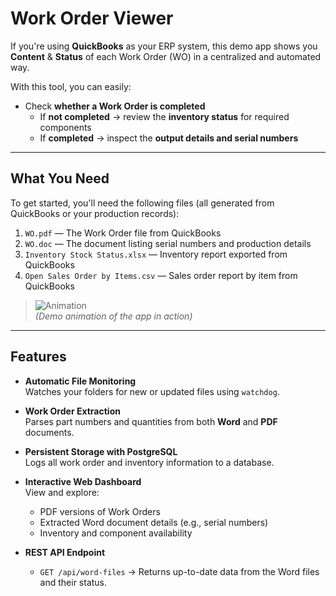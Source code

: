 # Work Order Viewer

If you're using **QuickBooks** as your ERP system, this demo app shows you **Content** & **Status** of each Work Order (WO) in a centralized and automated way.

With this tool, you can easily:
- Check **whether a Work Order is completed**
  - If **not completed** → review the **inventory status** for required components
  - If **completed** → inspect the **output details and serial numbers**

---

## What You Need

To get started, you'll need the following files (all generated from QuickBooks or your production records):

1. `WO.pdf` — The Work Order file from QuickBooks  
2. `WO.doc` — The document listing serial numbers and production details  
3. `Inventory Stock Status.xlsx` — Inventory report exported from QuickBooks  
4. `Open Sales Order by Items.csv` — Sales order report by item from QuickBooks  

> ![Animation](https://github.com/user-attachments/assets/c10bff0c-027e-431a-9890-951c453dfaef)  
> *(Demo animation of the app in action)*

---

## Features

- **Automatic File Monitoring**  
  Watches your folders for new or updated files using `watchdog`.

- **Work Order Extraction**  
  Parses part numbers and quantities from both **Word** and **PDF** documents.

- **Persistent Storage with PostgreSQL**  
  Logs all work order and inventory information to a database.

- **Interactive Web Dashboard**  
  View and explore:
  - PDF versions of Work Orders  
  - Extracted Word document details (e.g., serial numbers)  
  - Inventory and component availability

- **REST API Endpoint**  
  - `GET /api/word-files` → Returns up-to-date data from the Word files and their status.
